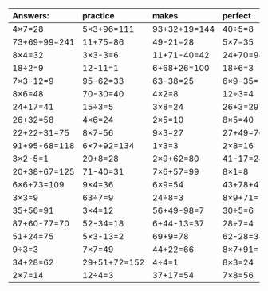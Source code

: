 | Answers: | practice | makes | perfect | ! |
| :--- | :--- | :--- | :--- | :--- |
| 4×7=28 | 5×3+96=111 | 93+32+19=144 | 40÷5=8 | 93-14=79 | 
| 73+69+99=241 | 11+75=86 | 49-21=28 | 5×7=35 | 40+55=95 | 
| 8×4=32 | 3×3-3=6 | 11+71-40=42 | 24+70=94 | 6×2=12 | 
| 18÷2=9 | 12-11=1 | 6+68+26=100 | 18÷6=3 | 2×4=8 | 
| 7×3-12=9 | 95-62=33 | 63-38=25 | 6×9-35=19 | 20÷5=4 | 
| 8×6=48 | 70-30=40 | 4×2=8 | 12÷3=4 | 6×7-33=9 | 
| 24+17=41 | 15÷3=5 | 3×8=24 | 26+3=29 | 27÷3=9 | 
| 26+32=58 | 4×6=24 | 2×5=10 | 8×5=40 | 3+37=40 | 
| 22+22+31=75 | 8×7=56 | 9×3=27 | 27+49=76 | 3×2=6 | 
| 91+95-68=118 | 6×7+92=134 | 1×3=3 | 2×8=16 | 25+65=90 | 
| 3×2-5=1 | 20+8=28 | 2×9+62=80 | 41-17=24 | 2×3=6 | 
| 20+38+67=125 | 71-40=31 | 7×6+57=99 | 8×1=8 | 5×4+88=108 | 
| 6×6+73=109 | 9×4=36 | 6×9=54 | 43+78+47=168 | 56-44=12 | 
| 3×3=9 | 63÷7=9 | 24÷8=3 | 8×9+71=143 | 43+41=84 | 
| 35+56=91 | 3×4=12 | 56+49-98=7 | 30÷5=6 | 9×2=18 | 
| 87+60-77=70 | 52-34=18 | 6+44-13=37 | 28÷7=4 | 61+58+98=217 | 
| 51+24=75 | 5×3-13=2 | 69+9=78 | 62-28=34 | 90-12=78 | 
| 9÷3=3 | 7×7=49 | 44+22=66 | 8×7+91=147 | 5×6=30 | 
| 34+28=62 | 29+51+72=152 | 4÷4=1 | 8×3=24 | 6×4=24 | 
| 2×7=14 | 12÷4=3 | 37+17=54 | 7×8=56 | 6×8=48 | 
